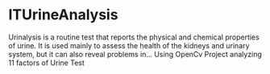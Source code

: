 # ITUrineAnalysis
Urinalysis is a routine test that reports the physical and chemical properties of urine. It is used mainly to assess the health of the kidneys and urinary system, but it can also reveal problems in… 
Using OpenCv Project analyzing 11 factors of Urine Test
